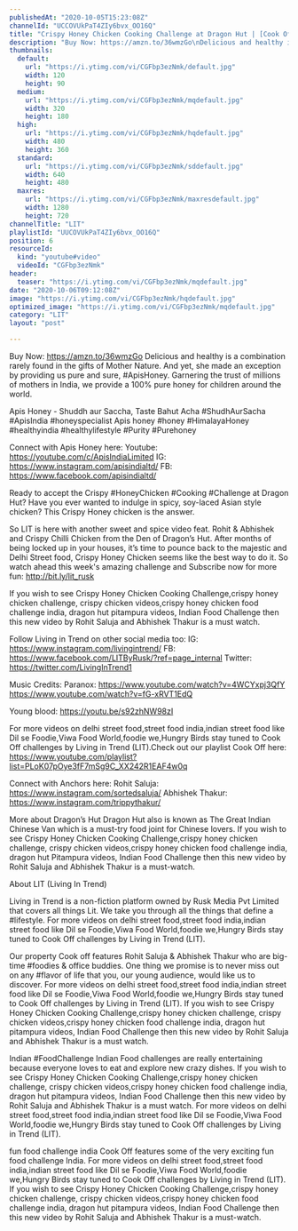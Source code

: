 ```yaml
---
publishedAt: "2020-10-05T15:23:08Z"
channelId: "UCCOVUkPaT4ZIy6bvx_OO16Q"
title: "Crispy Honey Chicken Cooking Challenge at Dragon Hut | [Cook Off#19] ​"
description: "Buy Now: https://amzn.to/36wmzGo\nDelicious and healthy is a combination rarely found in the gifts of Mother Nature. And yet, she made an exception by providing us pure and sure, #ApisHoney. Garnering the trust of millions of mothers in India, we provide a 100% pure honey for children around the world.\n\nApis Honey - Shuddh aur Saccha, Taste Bahut Acha #ShudhAurSacha #ApisIndia #honeyspecialist Apis honey #honey #HimalayaHoney #healthyindia #healthylifestyle #Purity #Purehoney \n\nConnect with Apis Honey here:\nYoutube: https://youtube.com/c/ApisIndiaLimited\nIG: https://www.instagram.com/apisindialtd/\nFB: https://www.facebook.com/apisindialtd/\n\nReady to accept the Crispy #HoneyChicken #Cooking #Challenge at Dragon Hut? Have you ever wanted to indulge in spicy, soy-laced Asian style chicken? This Crispy Honey chicken is the answer. \n\nSo LIT is here with another sweet and spice video feat. Rohit & Abhishek and Crispy Chilli Chicken from the Den of Dragon’s Hut. After months of being locked up in your houses, it’s time to pounce back to the majestic and Delhi Street food, Crispy Honey Chicken seems like the best way to do it. So watch ahead this week's amazing challenge and Subscribe now for more fun: http://bit.ly/lit_rusk\n\nIf you wish to see Crispy Honey Chicken Cooking Challenge,crispy honey chicken challenge, crispy chicken videos,crispy honey chicken food challenge india, dragon hut pitampura videos, Indian Food Challenge then this new video by Rohit Saluja and Abhishek Thakur is a must watch.\n\nFollow Living in Trend on other social media too:\nIG: https://www.instagram.com/livingintrend/\nFB: https://www.facebook.com/LITByRusk/?ref=page_internal \nTwitter: https://twitter.com/LivingInTrend1\n\n\nMusic Credits:\nParanox: https://www.youtube.com/watch?v=4WCYxpj3QfY\nhttps://www.youtube.com/watch?v=fG-xRVT1EdQ\n\nYoung blood: https://youtu.be/s92zhNW98zI\n\nFor more videos on delhi street food,street food india,indian street food like Dil se Foodie,Viwa Food World,foodie we,Hungry Birds stay tuned to Cook Off challenges by Living in Trend (LIT).Check out our playlist Cook Off here: https://www.youtube.com/playlist?list=PLoK07pOye3fF7mSg9C_XX242R1EAF4w0q\n\nConnect with Anchors here:\nRohit Saluja: https://www.instagram.com/sortedsaluja/\nAbhishek Thakur: https://www.instagram.com/trippythakur/\n\nMore about Dragon’s Hut\nDragon Hut also is known as The Great Indian Chinese Van which is a must-try food joint for Chinese lovers. If you wish to see Crispy Honey Chicken Cooking Challenge,crispy honey chicken challenge, crispy chicken videos,crispy honey chicken food challenge india, dragon hut Pitampura videos, Indian Food Challenge then this new video by Rohit Saluja and Abhishek Thakur is a must-watch.\n\nAbout LIT (Living In Trend)\n\nLiving in Trend is a non-fiction platform owned by Rusk Media Pvt Limited that covers all things Lit. We take you through all the things that define a #lifestyle. For more videos on delhi street food,street food india,indian street food like Dil se Foodie,Viwa Food World,foodie we,Hungry Birds stay tuned to Cook Off challenges by Living in Trend (LIT).\n\nOur property Cook off features Rohit Saluja & Abhishek Thakur who are big-time #foodies & office buddies. One thing we promise is to never miss out on any #flavor of life that you, our young audience, would like us to discover. For more videos on delhi street food,street food india,indian street food like Dil se Foodie,Viwa Food World,foodie we,Hungry Birds stay tuned to Cook Off challenges by Living in Trend (LIT). If you wish to see Crispy Honey Chicken Cooking Challenge,crispy honey chicken challenge, crispy chicken videos,crispy honey chicken food challenge india, dragon hut pitampura videos, Indian Food Challenge then this new video by Rohit Saluja and Abhishek Thakur is a must watch.\n\nIndian #FoodChallenge\nIndian Food challenges are really entertaining because everyone loves to eat and explore new crazy dishes. If you wish to see Crispy Honey Chicken Cooking Challenge,crispy honey chicken challenge, crispy chicken videos,crispy honey chicken food challenge india, dragon hut pitampura videos, Indian Food Challenge then this new video by Rohit Saluja and Abhishek Thakur is a must watch. For more videos on delhi street food,street food india,indian street food like Dil se Foodie,Viwa Food World,foodie we,Hungry Birds stay tuned to Cook Off challenges by Living in Trend (LIT).\n\nfun food challenge india \nCook Off features some of the very exciting fun food challenge India. For more videos on delhi street food,street food india,indian street food like Dil se Foodie,Viwa Food World,foodie we,Hungry Birds stay tuned to Cook Off challenges by Living in Trend (LIT). If you wish to see Crispy Honey Chicken Cooking Challenge,crispy honey chicken challenge, crispy chicken videos,crispy honey chicken food challenge india, dragon hut pitampura videos, Indian Food Challenge then this new video by Rohit Saluja and Abhishek Thakur is a must-watch."
thumbnails:
  default:
    url: "https://i.ytimg.com/vi/CGFbp3ezNmk/default.jpg"
    width: 120
    height: 90
  medium:
    url: "https://i.ytimg.com/vi/CGFbp3ezNmk/mqdefault.jpg"
    width: 320
    height: 180
  high:
    url: "https://i.ytimg.com/vi/CGFbp3ezNmk/hqdefault.jpg"
    width: 480
    height: 360
  standard:
    url: "https://i.ytimg.com/vi/CGFbp3ezNmk/sddefault.jpg"
    width: 640
    height: 480
  maxres:
    url: "https://i.ytimg.com/vi/CGFbp3ezNmk/maxresdefault.jpg"
    width: 1280
    height: 720
channelTitle: "LIT"
playlistId: "UUCOVUkPaT4ZIy6bvx_OO16Q"
position: 6
resourceId:
  kind: "youtube#video"
  videoId: "CGFbp3ezNmk"
header:
  teaser: "https://i.ytimg.com/vi/CGFbp3ezNmk/mqdefault.jpg"
date: "2020-10-06T09:12:08Z"
image: "https://i.ytimg.com/vi/CGFbp3ezNmk/hqdefault.jpg"
optimized_image: "https://i.ytimg.com/vi/CGFbp3ezNmk/mqdefault.jpg"
category: "LIT"
layout: "post"

---
```

Buy Now: https://amzn.to/36wmzGo
Delicious and healthy is a combination rarely found in the gifts of Mother Nature. And yet, she made an exception by providing us pure and sure, #ApisHoney. Garnering the trust of millions of mothers in India, we provide a 100% pure honey for children around the world.

Apis Honey - Shuddh aur Saccha, Taste Bahut Acha #ShudhAurSacha #ApisIndia #honeyspecialist Apis honey #honey #HimalayaHoney #healthyindia #healthylifestyle #Purity #Purehoney 

Connect with Apis Honey here:
Youtube: https://youtube.com/c/ApisIndiaLimited
IG: https://www.instagram.com/apisindialtd/
FB: https://www.facebook.com/apisindialtd/

Ready to accept the Crispy #HoneyChicken #Cooking #Challenge at Dragon Hut? Have you ever wanted to indulge in spicy, soy-laced Asian style chicken? This Crispy Honey chicken is the answer. 

So LIT is here with another sweet and spice video feat. Rohit & Abhishek and Crispy Chilli Chicken from the Den of Dragon’s Hut. After months of being locked up in your houses, it’s time to pounce back to the majestic and Delhi Street food, Crispy Honey Chicken seems like the best way to do it. So watch ahead this week's amazing challenge and Subscribe now for more fun: http://bit.ly/lit_rusk

If you wish to see Crispy Honey Chicken Cooking Challenge,crispy honey chicken challenge, crispy chicken videos,crispy honey chicken food challenge india, dragon hut pitampura videos, Indian Food Challenge then this new video by Rohit Saluja and Abhishek Thakur is a must watch.

Follow Living in Trend on other social media too:
IG: https://www.instagram.com/livingintrend/
FB: https://www.facebook.com/LITByRusk/?ref=page_internal 
Twitter: https://twitter.com/LivingInTrend1


Music Credits:
Paranox: https://www.youtube.com/watch?v=4WCYxpj3QfY
https://www.youtube.com/watch?v=fG-xRVT1EdQ

Young blood: https://youtu.be/s92zhNW98zI

For more videos on delhi street food,street food india,indian street food like Dil se Foodie,Viwa Food World,foodie we,Hungry Birds stay tuned to Cook Off challenges by Living in Trend (LIT).Check out our playlist Cook Off here: https://www.youtube.com/playlist?list=PLoK07pOye3fF7mSg9C_XX242R1EAF4w0q

Connect with Anchors here:
Rohit Saluja: https://www.instagram.com/sortedsaluja/
Abhishek Thakur: https://www.instagram.com/trippythakur/

More about Dragon’s Hut
Dragon Hut also is known as The Great Indian Chinese Van which is a must-try food joint for Chinese lovers. If you wish to see Crispy Honey Chicken Cooking Challenge,crispy honey chicken challenge, crispy chicken videos,crispy honey chicken food challenge india, dragon hut Pitampura videos, Indian Food Challenge then this new video by Rohit Saluja and Abhishek Thakur is a must-watch.

About LIT (Living In Trend)

Living in Trend is a non-fiction platform owned by Rusk Media Pvt Limited that covers all things Lit. We take you through all the things that define a #lifestyle. For more videos on delhi street food,street food india,indian street food like Dil se Foodie,Viwa Food World,foodie we,Hungry Birds stay tuned to Cook Off challenges by Living in Trend (LIT).

Our property Cook off features Rohit Saluja & Abhishek Thakur who are big-time #foodies & office buddies. One thing we promise is to never miss out on any #flavor of life that you, our young audience, would like us to discover. For more videos on delhi street food,street food india,indian street food like Dil se Foodie,Viwa Food World,foodie we,Hungry Birds stay tuned to Cook Off challenges by Living in Trend (LIT). If you wish to see Crispy Honey Chicken Cooking Challenge,crispy honey chicken challenge, crispy chicken videos,crispy honey chicken food challenge india, dragon hut pitampura videos, Indian Food Challenge then this new video by Rohit Saluja and Abhishek Thakur is a must watch.

Indian #FoodChallenge
Indian Food challenges are really entertaining because everyone loves to eat and explore new crazy dishes. If you wish to see Crispy Honey Chicken Cooking Challenge,crispy honey chicken challenge, crispy chicken videos,crispy honey chicken food challenge india, dragon hut pitampura videos, Indian Food Challenge then this new video by Rohit Saluja and Abhishek Thakur is a must watch. For more videos on delhi street food,street food india,indian street food like Dil se Foodie,Viwa Food World,foodie we,Hungry Birds stay tuned to Cook Off challenges by Living in Trend (LIT).

fun food challenge india 
Cook Off features some of the very exciting fun food challenge India. For more videos on delhi street food,street food india,indian street food like Dil se Foodie,Viwa Food World,foodie we,Hungry Birds stay tuned to Cook Off challenges by Living in Trend (LIT). If you wish to see Crispy Honey Chicken Cooking Challenge,crispy honey chicken challenge, crispy chicken videos,crispy honey chicken food challenge india, dragon hut pitampura videos, Indian Food Challenge then this new video by Rohit Saluja and Abhishek Thakur is a must-watch.